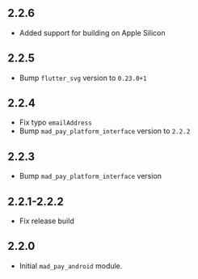 ## 2.2.6

* Added support for building on Apple Silicon

## 2.2.5

* Bump `flutter_svg` version to `0.23.0+1`

## 2.2.4

* Fix typo `emailAddress`
* Bump `mad_pay_platform_interface` version to `2.2.2`

## 2.2.3

* Bump `mad_pay_platform_interface` version

## 2.2.1-2.2.2

* Fix release build

## 2.2.0

* Initial `mad_pay_android` module.